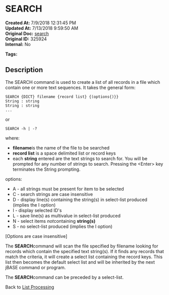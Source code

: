 # SEARCH

**Created At:** 7/9/2018 12:31:45 PM  
**Updated At:** 7/13/2018 9:59:50 AM  
**Original Doc:** [search](https://docs.jbase.com/47026-lists/search)  
**Original ID:** 325924  
**Internal:** No  

**Tags:**
<badge text='records' vertical='middle' />
<badge text='lists' vertical='middle' />

## Description 

The SEARCH command is used to create a list of all records in a file which contain one or more text sequences. It takes the general form:

```
SEARCH {DICT} filename {record list} {(options{)}}
String : string
String : string
...
```

or

```
SEARCH -h | -? 
```

where:

- **filename**is the name of the file to be searched
- **record list** is a space delimited list or record keys
- each **string** entered are the text strings to search for. You will be prompted for any number of strings to search. Pressing the &lt;Enter&gt; key terminates the String prompting.


options:

- A - all strings must be present for item to be selected
- C - search strings are case insensitive
- D - display line(s) containing the string(s) in select-list produced (implies the I option)
- I - display selected ID's
- L - save line(s) as multivalue in select-list produced
- N - select items *not*containing **string(s)**
- S - no select-list produced (implies the I option)


[Options are case insensitive]

The **SEARCH**command will scan the file specified by filename looking for records which contain the specified text string(s). If it finds any records that match the criteria, it will create a select list containing the record keys. This list then becomes the default select list and will be inherited by the next jBASE command or program.

The **SEARCH**command can be preceded by a select-list.

Back to [List Processing](./../list-processing)
